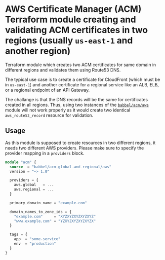 # AWS Certificate Manager (ACM) Terraform module creating and validating ACM certificates in two regions (usually `us-east-1` and another region)

Terraform module which creates two ACM certificates for same domain in different regions and validates them using Route53 DNS.

The typical use case is to create a certificate for CloudFront (which must be in `us-east-1`) and another certificate for a regional service like an ALB, ELB, or a regional endpoint of an API Gateway.

The challange is that the DNS records will be the same for certificates created in all regions. Thus, using two instances of the [`babbel/acm/aws`](https://registry.terraform.io/modules/babbel/acm/aws) module will not work properly as it would create two identical `aws_route53_record` resource for validation.

## Usage

As this module is supposed to create resources in two different regions, it needs two different AWS providers. Please make sure to specify the provider mapping in a `providers` block.

```tf
module "acm" {
  source  = "babbel/acm-global-and-regional/aws"
  version = "~> 1.0"

  providers = {
    aws.global   = ...
    aws.regional = ...
  }

  primary_domain_name = "example.com"

  domain_names_to_zone_ids = {
    "example.com"     = "XYZXYZXYZXYZXYZ"
    "www.example.com" = "YZXYZXYZXYZXYZX"
  }

  tags = {
    app  = "some-service"
    env  = "production"
  }
}
```
